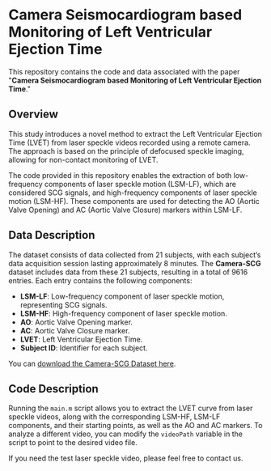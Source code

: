 # Camera Seismocardiogram based Monitoring of Left Ventricular Ejection Time

This repository contains the code and data associated with the paper "**Camera Seismocardiogram based Monitoring of Left Ventricular Ejection Time**."

## Overview

This study introduces a novel method to extract the Left Ventricular Ejection Time (LVET) from laser speckle videos recorded using a remote camera. The approach is based on the principle of defocused speckle imaging, allowing for non-contact monitoring of LVET. 

The code provided in this repository enables the extraction of both low-frequency components of laser speckle motion (LSM-LF), which are considered SCG signals, and high-frequency components of laser speckle motion (LSM-HF). These components are used for detecting the AO (Aortic Valve Opening) and AC (Aortic Valve Closure) markers within LSM-LF.

## Data Description

The dataset consists of data collected from 21 subjects, with each subject’s data acquisition session lasting approximately 8 minutes. The **Camera-SCG** dataset includes data from these 21 subjects, resulting in a total of 9616 entries. Each entry contains the following components:

- **LSM-LF**: Low-frequency component of laser speckle motion, representing SCG signals.
- **LSM-HF**: High-frequency component of laser speckle motion.
- **AO**: Aortic Valve Opening marker.
- **AC**: Aortic Valve Closure marker.
- **LVET**: Left Ventricular Ejection Time.
- **Subject ID**: Identifier for each subject.

You can [download the Camera-SCG Dataset here](https://drive.google.com/drive/folders/1VhCjseavQeNnNFAyH8BwM35IAeQz8zg4?usp=drive_link).



## Code Description

Running the `main.m` script allows you to extract the LVET curve from laser speckle videos, along with the corresponding LSM-HF, LSM-LF components, and their starting points, as well as the AO and AC markers. To analyze a different video, you can modify the `videoPath` variable in the script to point to the desired video file.  

If you need the test laser speckle video, please feel free to contact us.
